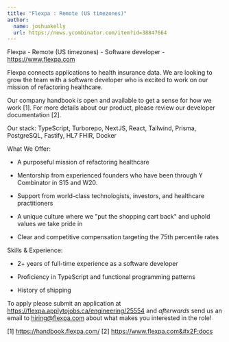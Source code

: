 ```yaml
---
title: "Flexpa : Remote (US timezones)"
author:
  name: joshuakelly
  url: https://news.ycombinator.com/item?id=38847664
---
```

Flexpa - Remote (US timezones) - Software developer - <a href="https:&#x2F;&#x2F;www.flexpa.com" rel="nofollow">https:&#x2F;&#x2F;www.flexpa.com</a>

Flexpa connects applications to health insurance data. We are looking to grow the team with a software developer who is excited to work on our mission of refactoring healthcare.

Our company handbook is open and available to get a sense for how we work [1]. For more details about our product, please review our developer documentation [2].

Our stack: TypeScript, Turborepo, NextJS, React, Tailwind, Prisma, PostgreSQL, Fastify, HL7 FHIR, Docker

What We Offer:

* A purposeful mission of refactoring healthcare

* Mentorship from experienced founders who have been through Y Combinator in S15 and W20.

* Support from world-class technologists, investors, and healthcare practitioners

* A unique culture where we &quot;put the shopping cart back&quot; and uphold values we take pride in

* Clear and competitive compensation targeting the 75th percentile rates

Skills &amp; Experience:

* 2+ years of full-time experience as a software developer

* Proficiency in TypeScript and functional programming patterns

* History of shipping

To apply please submit an application at <a href="https:&#x2F;&#x2F;flexpa.applytojobs.ca&#x2F;engineering&#x2F;25554" rel="nofollow">https:&#x2F;&#x2F;flexpa.applytojobs.ca&#x2F;engineering&#x2F;25554</a> and _afterwards_ send us an email to hiring@flexpa.com about what makes you interested in the role!

[1] <a href="https:&#x2F;&#x2F;handbook.flexpa.com&#x2F;" rel="nofollow">https:&#x2F;&#x2F;handbook.flexpa.com&#x2F;</a> [2] <a href="https:&#x2F;&#x2F;www.flexpa.com&#x2F;docs" rel="nofollow">https:&#x2F;&#x2F;www.flexpa.com&#x2F;docs</a>
